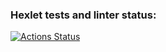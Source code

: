 ### Hexlet tests and linter status:
[![Actions Status](https://github.com/artemevpaul/java-project-72/actions/workflows/hexlet-check.yml/badge.svg)](https://github.com/artemevpaul/java-project-72/actions)